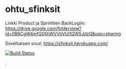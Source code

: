# ohtu_sfinksit

Linkki Product ja Sprinttien BackLogiin: https://drive.google.com/folderview?id=0B6CgW4mfQ05hWVVhVUl1QW5JdzQ&usp=sharing

Sovelluksen sivut: https://sfinksit.herokuapp.com/

[![Build Status](https://travis-ci.org/ninakatila/ohtu_sfinksit.svg?branch=master)](https://travis-ci.org/ninakatila/ohtu_sfinksit)

.
